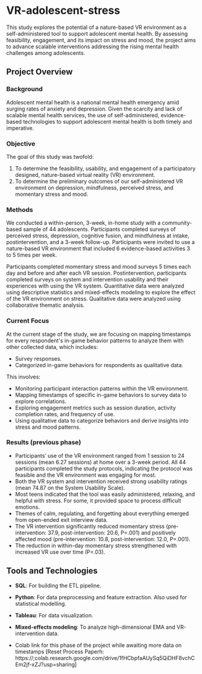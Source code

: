 # VR-adolescent-stress
This study explores the potential of a nature-based VR environment as a self-administered tool to support adolescent mental health. By assessing feasibility, engagement, and its impact on stress and mood, the project aims to advance scalable interventions addressing the rising mental health challenges among adolescents.
## Project Overview

### Background
Adolescent mental health is a national mental health emergency amid surging rates of anxiety and depression. Given the scarcity and lack of scalable mental health services, the use of self-administered, evidence-based technologies to support adolescent mental health is both timely and imperative.

### Objective
The goal of this study was twofold:
1. To determine the feasibility, usability, and engagement of a participatory designed, nature-based virtual reality (VR) environment.
2. To determine the preliminary outcomes of our self-administered VR environment on depression, mindfulness, perceived stress, and momentary stress and mood.

### Methods
We conducted a within-person, 3-week, in-home study with a community-based sample of 44 adolescents. Participants completed surveys of perceived stress, depression, cognitive fusion, and mindfulness at intake, postintervention, and a 3-week follow-up. Participants were invited to use a nature-based VR environment that included 6 evidence-based activities 3 to 5 times per week. 

Participants completed momentary stress and mood surveys 5 times each day and before and after each VR session. Postintervention, participants completed surveys on system and intervention usability and their experiences with using the VR system. Quantitative data were analyzed using descriptive statistics and mixed-effects modeling to explore the effect of the VR environment on stress. Qualitative data were analyzed using collaborative thematic analysis.

### Current Focus
At the current stage of the study, we are focusing on mapping timestamps for every respondent's in-game behavior patterns to analyze them with other collected data, which includes:
- Survey responses.
- Categorized in-game behaviors for respondents as qualitative data.

This involves:
- Monitoring participant interaction patterns within the VR environment.
- Mapping timestamps of specific in-game behaviors to survey data to explore correlations.
- Exploring engagement metrics such as session duration, activity completion rates, and frequency of use.
- Using qualitative data to categorize behaviors and derive insights into stress and mood patterns.

### Results (previous phase)
- Participants’ use of the VR environment ranged from 1 session to 24 sessions (mean 6.27 sessions) at home over a 3-week period. All 44 participants completed the study protocols, indicating the protocol was feasible and the VR environment was engaging for most.
- Both the VR system and intervention received strong usability ratings (mean 74.87 on the System Usability Scale).
- Most teens indicated that the tool was easily administered, relaxing, and helpful with stress. For some, it provided space to process difficult emotions.
- Themes of calm, regulating, and forgetting about everything emerged from open-ended exit interview data.
- The VR intervention significantly reduced momentary stress (pre-intervention: 37.9, post-intervention: 20.6, P=.001) and positively affected mood (pre-intervention: 10.8, post-intervention: 12.0, P=.001).
- The reduction in within-day momentary stress strengthened with increased VR use over time (P=.03).

## Tools and Technologies

- **SQL**: For building the ETL pipeline.
- **Python**: For data preprocessing and feature extraction. Also used for statistical modelling.
- **Tableau**: For data visualization.
- **Mixed-effects modeling**: To analyze high-dimensional EMA and VR-intervention data.


- Colab link for this phase of the project while awaiting more data on timestamps [Reset Process Paperh: https://;colab.research.google.com/drive/1fHCbpfaAUySq5QiDHF8vchCEm2jf-xZJ?usp=sharing]
